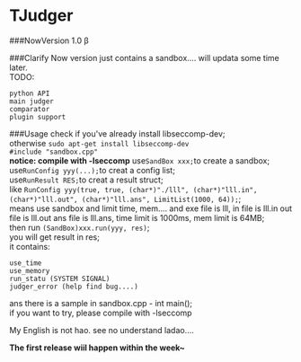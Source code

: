 # TJudger

###NowVersion 1.0 β


###Clarify
Now version just contains a sandbox.... will updata some time later.  
TODO:
	
	python API
	main judger
	comparator
	plugin support


###Usage
check if you've already install libseccomp-dev;  
otherwise ``sudo apt-get install libseccomp-dev``  
``#include "sandbox.cpp"``  
**notice: compile with -lseccomp**
use``SandBox xxx;``to create a sandbox;  
use``RunConfig yyy(...);``to creat a config list;  
use``RunResult RES;``to creat a result struct;  
like ``RunConfig yyy(true, true, (char*)"./lll", (char*)"lll.in", (char*)"lll.out", (char*)"lll.ans", LimitList(1000, 64));``;  
means use sandbox and limit time, mem.... and exe file is lll, in file is lll.in out file is lll.out ans file is lll.ans, time limit is 1000ms, mem limit is 64MB;  
then run ``(SandBox)xxx.run(yyy, res)``;  
you will get result in res;  
it contains:  

	use_time
	use_memory
	run_statu (SYSTEM SIGNAL)
	judger_error (help find bug....)

ans there is a sample in sandbox.cpp - int main();  
if you want to try, please compile with -lseccomp

My English is not hao. see no understand ladao....  

**The first release wiil happen within the week~**
